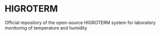 # HIGROTERM
 Official repository of the open-source HIGROTERM system for laboratory monitoring of temperature and humidity
